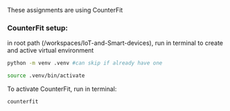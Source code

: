 These assignments are using CounterFit
### CounterFit setup:
in root path (/workspaces/IoT-and-Smart-devices), run in terminal to create and active virtual environment
```bash
python -m venv .venv #can skip if already have one
```
```bash
source .venv/bin/activate
```
To activate CounterFit, run in terminal:
```bash
counterfit
```
